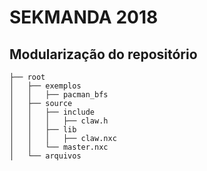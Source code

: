 # SEKMANDA 2018

## Modularização do repositório

```
├── root
│   ├── exemplos
│   │   ├── pacman_bfs
│   ├── source
│   │   ├── include
│   │   │   ├── claw.h
│   │   ├── lib
│   │   │   ├── claw.nxc
│   │   └── master.nxc
│   └── arquivos
```
